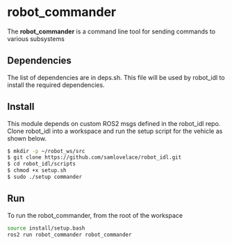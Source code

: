 # robot_commander

The **robot_commander** is a command line tool for sending commands to various subsystems

## Dependencies

The list of dependencies are in deps.sh. This file will be used by robot_idl to install the required dependencies.

## Install

This module depends on custom ROS2 msgs defined in the robot_idl repo. Clone robot_idl into a workspace and run the setup script for the vehicle as shown below.

```bash
$ mkdir -p ~/robot_ws/src
$ git clone https://github.com/samlovelace/robot_idl.git
$ cd robot_idl/scripts
$ chmod +x setup.sh
$ sudo ./setup commander
```

## Run

To run the robot_commander, from the root of the workspace

```bash
source install/setup.bash
ros2 run robot_commander robot_commander
```
